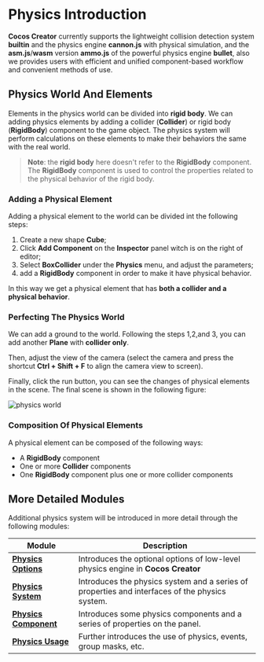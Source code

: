 # Physics Introduction

__Cocos Creator__ currently supports the lightweight collision detection system __builtin__ and the physics engine __cannon.js__ with physical simulation, and the __asm.js__/__wasm__ version __ammo.js__ of the powerful physics engine __bullet__, also we provides users with efficient and unified component-based workflow and convenient methods of use.

## Physics World And Elements

Elements in the physics world can be divided into **rigid body**. We can adding physics elements by adding a collider (__Collider__) or rigid body (__RigidBody__) component to the game object. The physics system will perform calculations on these elements to make their behaviors the same with the real world.

> **Note**: the __rigid body__ here doesn't refer to the __RigidBody__ component. The __RigidBody__ component is used to control the properties related to the physical behavior of the rigid body.

### Adding a Physical Element

Adding a physical element to the world can be divided int the following steps:

1. Create a new shape __Cube__;
2. Click __Add Component__ on the __Inspector__ panel witch is on the right of editor;
3. Select __BoxCollider__ under the __Physics__ menu, and adjust the parameters;
4. add a __RigidBody__ component in order to make it have physical behavior.

In this way we get a physical element that has **both a collider and a physical behavior**.

### Perfecting The Physics World

We can add a ground to the world. Following the steps 1,2,and 3, you can add another __Plane__ with **collider only**.

Then, adjust the view of the camera (select the camera and press the shortcut __Ctrl + Shift + F__ to align the camera view to screen).

Finally, click the run button, you can see the changes of physical elements in the scene. The final scene is shown in the following figure:

![physics world](img/physics.jpg)

### Composition Of Physical Elements

A physical element can be composed of the following ways:

- A __RigidBody__ component
- One or more __Collider__ components
- One __RigidBody__ component plus one or more collider components

## More Detailed Modules

Additional physics system will be introduced in more detail through the following modules:

Module | Description
---|---
[**Physics Options**](physics-item.md) | Introduces the optional options of low-level physics engine in **Cocos Creator**
[**Physics System**](physics-system.md) | Introduces the physics system and a series of properties and interfaces of the physics system.
[**Physics Component**](physics-component.md) | Introduces some physics components and a series of properties on the panel.
[**Physics Usage**](physics-use.md) | Further introduces the use of physics, events, group masks, etc.
